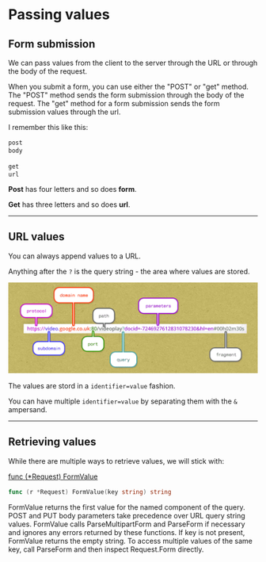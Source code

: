 # Passing values

## Form submission

We can pass values from the client to the server through the URL or through the body of the request. 

When you submit a form, you can use either the "POST" or "get" method. The "POST" method sends the form submission through the body of the request. The "get" method for a form submission sends the form submission values through the url.

I remember this like this:

```
post
body

get
url
```

**Post** has four letters and so does **form**.

**Get** has three letters and so does **url**.

***

## URL values

You can always append values to a URL.

Anything after the ```?``` is the query string - the area where values are stored.

![anatomy of a URL](URL.png)

The values are stord in a ```identifier=value``` fashion.

You can have multiple ```identifier=value``` by separating them with the ```&``` ampersand.

***

## Retrieving values

While there are multiple ways to retrieve values, we will stick with:

[func (*Request) FormValue](https://godoc.org/net/http#Request.FormValue)
``` Go
func (r *Request) FormValue(key string) string
```
FormValue returns the first value for the named component of the query. POST and PUT body parameters take precedence over URL query string values. FormValue calls ParseMultipartForm and ParseForm if necessary and ignores any errors returned by these functions. If key is not present, FormValue returns the empty string. To access multiple values of the same key, call ParseForm and then inspect Request.Form directly.

